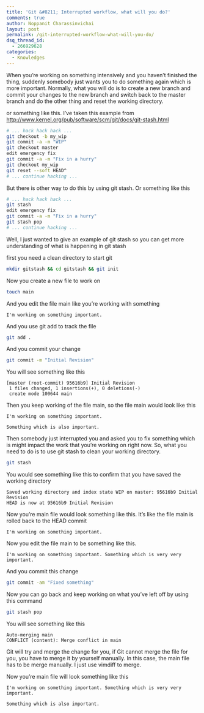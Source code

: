 ```yaml
---
title: 'Git &#8211; Interrupted workflow, what will you do?'
comments: true
author: Noppanit Charassinvichai
layout: post
permalink: /git-interrupted-workflow-what-will-you-do/
dsq_thread_id:
  - 266929628
categories:
  - Knowledges
---
```

When you&#8217;re working on something intensively and you haven&#8217;t finished the thing, suddenly somebody just wants you to do something again which is more important. Normally, what you will do is to create a new branch and commit your changes to the new branch and switch back to the master branch and do the other thing and reset the working directory. 

or something like this. I&#8217;ve taken this example from <http://www.kernel.org/pub/software/scm/git/docs/git-stash.html>

``` bash
# ... hack hack hack ...
git checkout -b my_wip
git commit -a -m "WIP"
git checkout master
edit emergency fix
git commit -a -m "Fix in a hurry"
git checkout my_wip
git reset --soft HEAD^
# ... continue hacking ...
```

But there is other way to do this by using git stash. Or something like this

``` bash
# ... hack hack hack ...
git stash
edit emergency fix
git commit -a -m "Fix in a hurry"
git stash pop
# ... continue hacking ...
```

Well, I just wanted to give an example of git stash so you can get more understanding of what is happening in git stash

first you need a clean directory to start git

``` bash
mkdir gitstash && cd gitstash && git init
```


Now you create a new file to work on

``` bash
touch main
```

And you edit the file main like you&#8217;re working with something

```
I'm working on something important.
```

And you use git add to track the file

``` bash
git add .
```

And you commit your change

``` bash
git commit -m "Initial Revision"
```

You will see something like this

```
[master (root-commit) 95616b9] Initial Revision
 1 files changed, 1 insertions(+), 0 deletions(-)
 create mode 100644 main
```

Then you keep working of the file main, so the file main would look like this

```
I'm working on something important.

Something which is also important.
```

Then somebody just interrupted you and asked you to fix something which is might impact the work that you&#8217;re working on right now. So, what you need to do is to use git stash to clean your working directory.

``` bash
git stash
```

You would see something like this to confirm that you have saved the working directory

```
Saved working directory and index state WIP on master: 95616b9 Initial Revision
HEAD is now at 95616b9 Initial Revision
```

Now you&#8217;re main file would look something like this. It&#8217;s like the file main is rolled back to the HEAD commit

```
I'm working on something important.
```

Now you edit the file main to be something like this.

```
I'm working on something important. Something which is very very important.
```

And you commit this change

``` bash
git commit -am "Fixed something"
```

Now you can go back and keep working on what you&#8217;ve left off by using this command

``` bash
git stash pop
```

You will see something like this

```
Auto-merging main
CONFLICT (content): Merge conflict in main
```

Git will try and merge the change for you, if Git cannot merge the file for you, you have to merge it by yourself manually. In this case, the main file has to be merge manually. I just use vimdiff to merge. 

Now you&#8217;re main file will look something like this

```
I'm working on something important. Something which is very very important.

Something which is also important.
```
